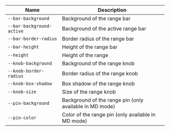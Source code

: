 
| Name | Description |
| --- | --- |
| `--bar-background` | Background of the range bar |
| `--bar-background-active` | Background of the active range bar |
| `--bar-border-radius` | Border radius of the range bar |
| `--bar-height` | Height of the range bar |
| `--height` | Height of the range |
| `--knob-background` | Background of the range knob |
| `--knob-border-radius` | Border radius of the range knob |
| `--knob-box-shadow` | Box shadow of the range knob |
| `--knob-size` | Size of the range knob |
| `--pin-background` | Background of the range pin (only available in MD mode) |
| `--pin-color` | Color of the range pin (only available in MD mode) |

